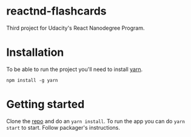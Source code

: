 # reactnd-flashcards
Third project for Udacity's React Nanodegree Program.

# Installation
To be able to run the project you'll need to install [yarn](https://github.com/yarnpkg/yarn).

```npm install -g yarn``` 

# Getting started
Clone the [repo](https://github.com/wovalle/reactnd-flashcards) and do an `yarn install`. To run the app you can do `yarn start` to start. Follow packager's instructions.

